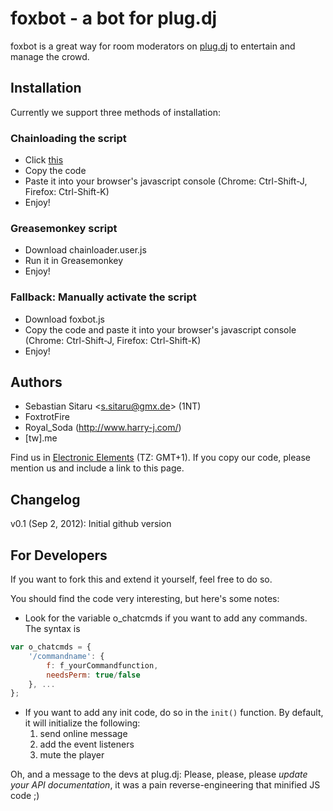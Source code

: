 ﻿foxbot - a bot for plug.dj
==========================
foxbot is a great way for room moderators on [plug.dj](http://plug.dj) to entertain and manage the crowd.

Installation
------------
Currently we support three methods of installation:

### Chainloading the script ###
* Click <a href="https://raw.github.com/ssitaru/foxbot/master/chainloader.js" target="_blank">this</a>
* Copy the code
* Paste it into your browser's javascript console (Chrome: Ctrl-Shift-J, Firefox: Ctrl-Shift-K)
* Enjoy!

### Greasemonkey script ####
* Download chainloader.user.js
* Run it in Greasemonkey
* Enjoy!

### Fallback: Manually activate the script ###
* Download foxbot.js
* Copy the code and paste it into your browser's javascript console (Chrome: Ctrl-Shift-J, Firefox: Ctrl-Shift-K)
* Enjoy!

Authors
-------
* Sebastian Sitaru &lt;s.sitaru@gmx.de&gt; (1NT)
* FoxtrotFire
* Royal_Soda (http://www.harry-j.com/)
* [tw].me

Find us in [Electronic Elements](http://plug.dj/electronic-elementz-1/) (TZ: GMT+1).
If you copy our code, please mention us and include a link to this page.

Changelog
---------
v0.1 (Sep 2, 2012): Initial github version


For Developers
--------------
If you want to fork this and extend it yourself, feel free to do so.

You should find the code very interesting, but here's some notes:
* Look for the variable o_chatcmds if you want to add any commands. The syntax is

```javascript
var o_chatcmds = {
	'/commandname': {
		f: f_yourCommandfunction,
		needsPerm: true/false
	}, ...
};
```

* If you want to add any init code, do so in the `init()` function. By default, it will initialize the following:
	1. send online message
	2. add the event listeners
	3. mute the player

Oh, and a message to the devs at plug.dj: Please, please, please *update your API documentation*, it was a pain reverse-engineering that minified JS code ;)